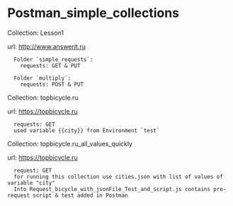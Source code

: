 # Postman_simple_collections

Collection: Lesson1

url: http://www.answerit.ru
      
      Folder `simple_requests`:
        requests: GET & PUT  
  
      Folder `multiply`:
        requests: POST & PUT
  
Collection: topbicycle.ru

url: https://topbicycle.ru
  
      requests: GET
      used variable {{city}} from Environment `test`
  
Collection: topbicycle.ru_all_values_quickly

url: https://topbicycle.ru
  
      request: GET
      for running this collection use cities.json with list of values of variable "city"
      Into Request_bicycle_with_jsonFile_Test_and_script.js contains pre-request script & test added in Postman
